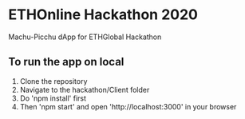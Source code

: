 # ETHOnline Hackathon 2020
Machu-Picchu dApp for ETHGlobal Hackathon

## To run the app on local

1. Clone the repository
2. Navigate to the hackathon/Client folder
3. Do 'npm install' first
4. Then 'npm start' and open 'http://localhost:3000' in your browser
